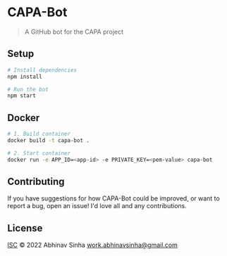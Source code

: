 # CAPA-Bot

> A GitHub bot for the CAPA project

## Setup

```sh
# Install dependencies
npm install

# Run the bot
npm start
```

## Docker

```sh
# 1. Build container
docker build -t capa-bot .

# 2. Start container
docker run -e APP_ID=<app-id> -e PRIVATE_KEY=<pem-value> capa-bot
```

## Contributing

If you have suggestions for how CAPA-Bot could be improved, or want to report a bug, open an issue! I'd love all and any contributions.

## License

[ISC](LICENSE) © 2022 Abhinav Sinha <work.abhinavsinha@gmail.com>
